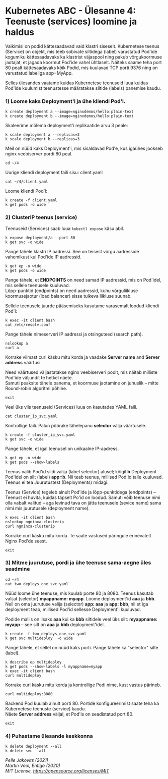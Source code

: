 # Kubernetes ABC - Ülesanne 4: Teenuste (services) loomine ja haldus

Vaikimisi on podid kättesaadavad vaid klastri siseselt. Kubernetese teenus (Service) on objekt, mis teeb sobivate siltidega (label) varustatud Pod'ide kogumiku kättesaadavaks ka klastrist väjaspool ning pakub võrgukoormuse jaotajat, et jagada koormut Pod'ide vahel ühtlaselt. Näiteks saame teha port 80 pealt kättesaadavaks kõik Podid, mis kuulavad TCP porti 9376 ning on varustatud labeliga app=MyApp. 

Selles ülesandes vaatame kuidas Kubernetese teenuseid luua kuidas Pod'ide kuulumist teenustesse määratakse siltide (labels) panemise kaudu.  

### 1) Loome kaks Deployment'i ja ühe kliendi Pod'i.

```
k create deployment a --image=nginxdemos/hello:plain-text
k create deployment b --image=nginxdemos/hello:plain-text
```

Skaleerime mõlema deployment'i replikaatide arvu 3 peale: 

```
k scale deployment a --replicas=3
k scale deployment b --replicas=3
```

Meil on nüüd kaks Deployment'i, mis sisaldavad Pod'e, kus igaühes jookseb nginx veebiserver pordi 80 peal. 

```
cd ~/4
```

Uurige kliendi deployment faili sisu: client.yaml

```
cat ~/4/client.yaml
```

Loome kliendi Pod'i: 

```
k create -f client.yaml
k get pods -o wide
```



### 2) ClusterIP teenus (service)

Teenuseid (Services) saab luua ```kubectl expose``` käsu abil. 

```
k expose deployment/a --port 80
k get svc -o wide
```

Pange tähele klastri IP aadressi. See on teisest võrgu aadresside vahemikust kui Pod'ide IP aadressid.

```
k get ep -o wide
k get pods -o wide
```

Pange tähele, et **ENDPOINTS** on need samad IP aadressid, mis on Pod'idel, mis sellele teenusele kuuluvad.  
Lõpp-punktid (endpoints) on need aadressid, kuhu võrguliikluse koormusejaotur (load balancer) sisse tulkeva liikluse suunab. 

Sellele teenusele juurde pääsemiseks kasutame varasemalt loodud kliendi Pod'i:

```
k exec -it client bash 
cat /etc/resolv.conf
```

Pange tähele nimeserveri IP aadressi ja otsinguteed (search path).

```
nslookup a
curl a
```


Korrake viimast curl käsku mitu korda ja vaadake  **Server name** and **Server address** väärtusi.

Need väärtused väljastatakse nginx veebiserveri poolt, mis näitab milliste Pod'ide väljundit te hetkel näete.  
Samuti peaksite tähele panema, et koormuse jaotamine on juhuslik – mitte Round-robin algoritmi põhine.


```
exit
```

Veel üks viis teenuseid (Services) luua on kasutades YAML faili.

```
cat cluster_ip_svc.yaml
```

Kontrollige faili. Palun pöörake tähelepanu **selector** välja väärtusele. 

```
k create -f cluster_ip_svc.yaml
k get svc -o wide
```

Pange tähele, et igal teenusel on unikaalne IP-aadress.

```
k get ep -o wide
k get pods --show-labels
```

Teenus valib Pod'id sildi valija (label selector) alusel; kõigil **b** Deployment Pod'idel on silt (label) **app=b**. 
Nii teab teenus, millised Pod'id talle kuuluvad. Teenus ei tea Juurutustest (Deployments) midagi.

Teenus (Service) tegeleb ainult Pod'ide ja lõpp-punktidega (endpoints) – Teenust ei huvita, kuidas täpselt Po'id on loodud. 
Samuti võib teenuse nimi olla vabalt valitud – aga levinud tava on jätta teenusele (sevice name) sama nimi mis juurutusele (deployment name). 


```
k exec -it client bash
nslookup ngninxa-clusterip
curl ngninxa-clusterip
```

Korrake curl käsku mitu korda. 
Te saate vastused päringule erinevatelt Nginx Pod'de seest. 

```
exit
```

### 3) Mitme juurutuse, pordi ja ühe teenuse sama-aegne üles seadmine 

```
cd ~/4
cat two_deploys_one_svc.yaml
```

Nüüd loome ühe teenuse, mis kuulab porte 80 ja 8080. Teenus kasutab valijat (selector) **myappname: myapp**. 
Loome deployment'id **aaa** ja **bbb**. Neil on oma juurutuse valija (selector) **app: aaa** ja **app: bbb**, nii et iga deployment teab, millised Pod'id sellesse Deployment'i kuuluvad.

Podide mallis on lisaks **aaa** kui ka **bbb** siltidele veel üks silt: **myappname: myapp** – see silt on **aaa** ja **bbb** deployment'idel.


```
k create -f two_deploys_one_svc.yaml
k get svc multideploy  -o wide
```

Pange tähele, et sellel on nüüd kaks porti. Pange tähele ka "selector" silte (label).

```
k describe ep multideploy
k get pods --show-labels -l myappname=myapp
k exec -it client bash
curl multideploy
```

Korrake curl käsku mitu korda ja kontrollige Podi nime, kust vastus pärineb.

```
curl multideploy:8080
```

Backend Pod kuulab ainult porti 80. Portide konfigureerimist saate teha ka Kubernetese teenuste (service) kaudu. <br/>
Näete **Server address** väljal, et Pod'is on seadistatud port 80.


```
exit
```


### 4) Puhastame ülesande keskkonna

```
k delete deployment --all
k delete svc --all
```

*Pelle Jakovits (2021)*  
*Martin Vool, Entigo (2020)*  
*MIT License, https://opensource.org/licenses/MIT*  
